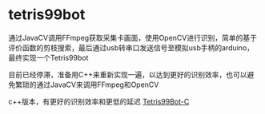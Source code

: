 # tetris99bot
通过JavaCV调用FFmpeg获取采集卡画面，使用OpenCV进行识别，简单的基于评价函数的剪枝搜索，最后通过usb转串口发送信号至模拟usb手柄的arduino，最终实现一个Tetris99bot



目前已经停滞，准备用C++来重新实现一遍，以达到更好的识别效率，也可以避免繁琐的通过JavaCV来调用FFmpeg和OpenCV


c++版本，有更好的识别效率和更低的延迟 [Tetris99Bot-C](https://github.com/mk014/Tetris99Bot-C)
